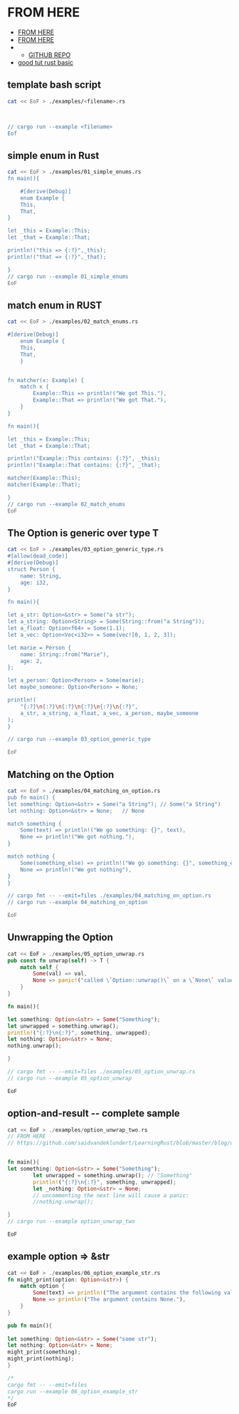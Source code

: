 # FROM HERE

- [FROM HERE](http://saidvandeklundert.net/learn/2021-09-01-rust-option-and-result/)
- [FROM HERE](https://www.sheshbabu.com/posts/rust-error-handling/)
- - [GITHUB REPO](https://github.com/sheshbabu/rust-error-handling-examples/tree/master)
- [good tut rust basic](http://saidvandeklundert.net/learn/)

## template bash script

```bash
cat << EoF > ./examples/<filename>.rs



// cargo run --example <filename>
Eof
```

## simple enum in Rust

```bash
cat << EoF > ./examples/01_simple_enums.rs
fn main(){

    #[derive(Debug)]
    enum Example {
    This,
    That,
}

let _this = Example::This;
let _that = Example::That;

println!("this => {:?}",_this);
println!("that => {:?}",_that);

}
// cargo run --example 01_simple_enums
EoF
```

## match enum in RUST

```bash
cat << EoF > ./examples/02_match_enums.rs

#[derive(Debug)]
    enum Example {
    This,
    That,
    }


fn matcher(x: Example) {
    match x {
        Example::This => println!("We got This."),
        Example::That => println!("We got That."),
    }
}

fn main(){

let _this = Example::This;
let _that = Example::That;

println!("Example::This contains: {:?}", _this);
println!("Example::That contains: {:?}", _that);

matcher(Example::This);
matcher(Example::That);

}
// cargo run --example 02_match_enums
EoF
```

## The Option is generic over type T

```bash
cat << EoF > ./examples/03_option_generic_type.rs
#[allow(dead_code)]
#[derive(Debug)]
struct Person {
    name: String,
    age: i32,
}

fn main(){

let a_str: Option<&str> = Some("a str");
let a_string: Option<String> = Some(String::from("a String"));
let a_float: Option<f64> = Some(1.1);
let a_vec: Option<Vec<i32>> = Some(vec![0, 1, 2, 3]);

let marie = Person {
    name: String::from("Marie"),
    age: 2,
};

let a_person: Option<Person> = Some(marie);
let maybe_someone: Option<Person> = None;

println!(
    "{:?}\n{:?}\n{:?}\n{:?}\n{:?}\n{:?}",
    a_str, a_string, a_float, a_vec, a_person, maybe_someone
);
}

// cargo run --example 03_option_generic_type

EoF
```

## Matching on the Option

```bash
cat << EoF > ./examples/04_matching_on_option.rs
pub fn main() {
let something: Option<&str> = Some("a String"); // Some("a String")
let nothing: Option<&str> = None;   // None

match something {
    Some(text) => println!("We go something: {}", text),
    None => println!("We got nothing."),
}

match nothing {
    Some(something_else) => println!("We go something: {}", something_else),
    None => println!("We got nothing"),
}
}

// cargo fmt -- --emit=files ./examples/04_matching_on_option.rs
// cargo run --example 04_matching_on_option

EoF
```

## Unwrapping the Option

```rust
cat << EoF > ./examples/05_option_unwrap.rs
pub const fn unwrap(self) -> T {
    match self {
        Some(val) => val,
        None => panic!("called \`Option::unwrap()\` on a \`None\` value"),
    }
}

fn main(){

let something: Option<&str> = Some("Something");
let unwrapped = something.unwrap();
println!("{:?}\n{:?}", something, unwrapped);
let nothing: Option<&str> = None;
nothing.unwrap();

}

// cargo fmt -- --emit=files ./examples/05_option_unwrap.rs
// cargo run --example 05_option_unwrap

EoF
```

## option-and-result -- complete sample

```rust
cat << EoF > ./examples/option_unwrap_two.rs
// FROM HERE
// https://github.com/saidvandeklundert/LearningRust/blob/master/blog/option-and-result/src/main.rs


fn main(){
let something: Option<&str> = Some("Something");
        let unwrapped = something.unwrap(); // "Something"
        println!("{:?}\n{:?}", something, unwrapped);
        let _nothing: Option<&str> = None;
        // uncommenting the next line will cause a panic:
        //nothing.unwrap();

}
// cargo run --example option_unwrap_two

EoF
```

## example option => &str

```rust
cat << EoF > ./examples/06_option_example_str.rs
fn might_print(option: Option<&str>) {
    match option {
        Some(text) => println!("The argument contains the following value: '{}'", text),
        None => println!("The argument contains None."),
    }
}

pub fn main(){
   
let something: Option<&str> = Some("some str");
let nothing: Option<&str> = None;
might_print(something);
might_print(nothing); 
}

/*
cargo fmt -- --emit=files 
cargo run --example 06_option_example_str
*/
EoF
```

